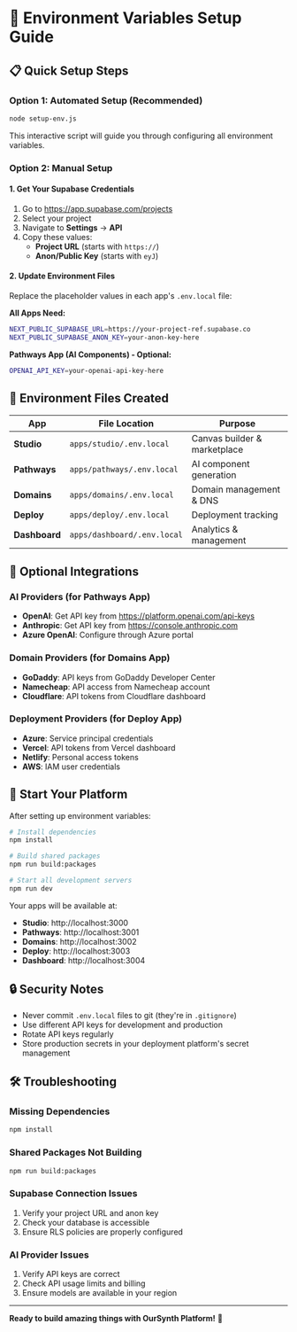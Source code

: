 # 🔑 Environment Variables Setup Guide

## 📋 **Quick Setup Steps**

### **Option 1: Automated Setup (Recommended)**
```bash
node setup-env.js
```
This interactive script will guide you through configuring all environment variables.

### **Option 2: Manual Setup**

#### **1. Get Your Supabase Credentials**
1. Go to https://app.supabase.com/projects
2. Select your project
3. Navigate to **Settings** → **API**
4. Copy these values:
   - **Project URL** (starts with `https://`)
   - **Anon/Public Key** (starts with `eyJ`)

#### **2. Update Environment Files**
Replace the placeholder values in each app's `.env.local` file:

**All Apps Need:**
```bash
NEXT_PUBLIC_SUPABASE_URL=https://your-project-ref.supabase.co
NEXT_PUBLIC_SUPABASE_ANON_KEY=your-anon-key-here
```

**Pathways App (AI Components) - Optional:**
```bash
OPENAI_API_KEY=your-openai-api-key-here
```

## 📁 **Environment Files Created**

| App | File Location | Purpose |
|-----|---------------|---------|
| **Studio** | `apps/studio/.env.local` | Canvas builder & marketplace |
| **Pathways** | `apps/pathways/.env.local` | AI component generation |
| **Domains** | `apps/domains/.env.local` | Domain management & DNS |
| **Deploy** | `apps/deploy/.env.local` | Deployment tracking |
| **Dashboard** | `apps/dashboard/.env.local` | Analytics & management |

## 🔌 **Optional Integrations**

### **AI Providers (for Pathways App)**
- **OpenAI**: Get API key from https://platform.openai.com/api-keys
- **Anthropic**: Get API key from https://console.anthropic.com
- **Azure OpenAI**: Configure through Azure portal

### **Domain Providers (for Domains App)**
- **GoDaddy**: API keys from GoDaddy Developer Center
- **Namecheap**: API access from Namecheap account
- **Cloudflare**: API tokens from Cloudflare dashboard

### **Deployment Providers (for Deploy App)**
- **Azure**: Service principal credentials
- **Vercel**: API tokens from Vercel dashboard
- **Netlify**: Personal access tokens
- **AWS**: IAM user credentials

## 🚀 **Start Your Platform**

After setting up environment variables:

```bash
# Install dependencies
npm install

# Build shared packages
npm run build:packages

# Start all development servers
npm run dev
```

Your apps will be available at:
- **Studio**: http://localhost:3000
- **Pathways**: http://localhost:3001
- **Domains**: http://localhost:3002
- **Deploy**: http://localhost:3003
- **Dashboard**: http://localhost:3004

## 🔒 **Security Notes**

- Never commit `.env.local` files to git (they're in `.gitignore`)
- Use different API keys for development and production
- Rotate API keys regularly
- Store production secrets in your deployment platform's secret management

## 🛠️ **Troubleshooting**

### **Missing Dependencies**
```bash
npm install
```

### **Shared Packages Not Building**
```bash
npm run build:packages
```

### **Supabase Connection Issues**
1. Verify your project URL and anon key
2. Check your database is accessible
3. Ensure RLS policies are properly configured

### **AI Provider Issues**
1. Verify API keys are correct
2. Check API usage limits and billing
3. Ensure models are available in your region

---

**Ready to build amazing things with OurSynth Platform!** 🎉
